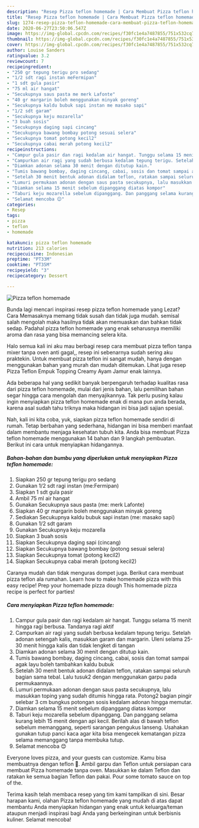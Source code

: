 ```yaml
---
description: "Resep Pizza teflon homemade | Cara Membuat Pizza teflon homemade Yang Enak dan Simpel"
title: "Resep Pizza teflon homemade | Cara Membuat Pizza teflon homemade Yang Enak dan Simpel"
slug: 1274-resep-pizza-teflon-homemade-cara-membuat-pizza-teflon-homemade-yang-enak-dan-simpel
date: 2020-06-27T23:50:06.547Z
image: https://img-global.cpcdn.com/recipes/f30fc1e4a7487855/751x532cq70/pizza-teflon-homemade-foto-resep-utama.jpg
thumbnail: https://img-global.cpcdn.com/recipes/f30fc1e4a7487855/751x532cq70/pizza-teflon-homemade-foto-resep-utama.jpg
cover: https://img-global.cpcdn.com/recipes/f30fc1e4a7487855/751x532cq70/pizza-teflon-homemade-foto-resep-utama.jpg
author: Louise Sanders
ratingvalue: 3.2
reviewcount: 7
recipeingredient:
- "250 gr tepung terigu pro sedang"
- "1/2 sdt ragi instan meFermipan"
- "1 sdt gula pasir"
- "75 ml air hangat"
- "Secukupnya saus pasta me merk Lafonte"
- "40 gr margarin boleh menggunakan minyak goreng"
- "Secukupnya kaldu bubuk sapi instan me masako sapi"
- "1/2 sdt garam"
- "Secukupnya keju mozarella"
- "3 buah sosis"
- "Secukupnya daging sapi cincang"
- "Secukupnya bawang bombay potong sesuai selera"
- "Secukupnya tomat potong kecil2"
- "Secukupnya cabai merah potong kecil2"
recipeinstructions:
- "Campur gula pasir dan ragi kedalam air hangat. Tunggu selama 15 menit hingga ragi berbusa. Tandanya ragi aktif"
- "Campurkan air ragi yang sudah berbusa kedalam tepung terigu. Setelah adonan setengah kalis, masukkan garam dan margarin. Uleni selama 25-30 menit hingga kalis dan tidak lengket di tangan"
- "Diamkan adonan selama 30 menit dengan ditutup kain."
- "Tumis bawang bombay, daging cincang, cabai, sosis dan tomat sampai agak layu boleh tambahkan kaldu bubuk"
- "Setelah 30 menit bentuk adonan didalam teflon, ratakan sampai seluruh bagian sama tebal. Lalu tusuk2 dengan menggunakan garpu pada permukaannya."
- "Lumuri permukaan adonan dengan saus pasta secukupnya, lalu masukkan toping yang sudah ditumis hingga rata. Potong2 bagian pingir selebar 3 cm bungkus potongan sosis kedalam adonan hingga memutar."
- "Diamkan selama 15 menit sebelum dipanggang diatas kompor"
- "Taburi keju mozarella sebelum dipanggang. Dan panggang selama kurang lebih 15 menit dengan api kecil. Berilah alas di bawah teflon sebelum memanggang, seperti sarangan pengukus lanseng. Usahakan gunakan tutup panci kaca agar kita bisa mengecek kematangan pizza selama memanggang tanpa membuka tutup."
- "Selamat mencoba 😊"
categories:
- Resep
tags:
- pizza
- teflon
- homemade

katakunci: pizza teflon homemade 
nutrition: 213 calories
recipecuisine: Indonesian
preptime: "PT33M"
cooktime: "PT35M"
recipeyield: "3"
recipecategory: Dessert

---
```



![Pizza teflon homemade](https://img-global.cpcdn.com/recipes/f30fc1e4a7487855/751x532cq70/pizza-teflon-homemade-foto-resep-utama.jpg)

Bunda lagi mencari inspirasi resep pizza teflon homemade yang Lezat? Cara Memasaknya memang tidak susah dan tidak juga mudah. semisal salah mengolah maka hasilnya tidak akan memuaskan dan bahkan tidak sedap. Padahal pizza teflon homemade yang enak seharusnya memiliki aroma dan rasa yang bisa memancing selera kita.

Halo semua kali ini aku mau berbagi resep cara membuat pizza teflon tanpa mixer tanpa oven anti gagal,, resep ini sebenarnya sudah sering aku praktekin. Untuk membuat pizza teflon ini sangat mudah, hanya dengan menggunakan bahan yang murah dan mudah ditemukan. Lihat juga resep Pizza Teflon Empuk Topping Creamy Ayam Jamur enak lainnya.

Ada beberapa hal yang sedikit banyak berpengaruh terhadap kualitas rasa dari pizza teflon homemade, mulai dari jenis bahan, lalu pemilihan bahan segar hingga cara mengolah dan menyajikannya. Tak perlu pusing kalau ingin menyiapkan pizza teflon homemade enak di mana pun anda berada, karena asal sudah tahu triknya maka hidangan ini bisa jadi sajian spesial.


Nah, kali ini kita coba, yuk, siapkan pizza teflon homemade sendiri di rumah. Tetap berbahan yang sederhana, hidangan ini bisa memberi manfaat dalam membantu menjaga kesehatan tubuh kita. Anda bisa membuat Pizza teflon homemade menggunakan 14 bahan dan 9 langkah pembuatan. Berikut ini cara untuk menyiapkan hidangannya.

<!--inarticleads1-->

##### Bahan-bahan dan bumbu yang diperlukan untuk menyiapkan Pizza teflon homemade:

1. Siapkan 250 gr tepung terigu pro sedang
1. Gunakan 1/2 sdt ragi instan (me:Fermipan)
1. Siapkan 1 sdt gula pasir
1. Ambil 75 ml air hangat
1. Gunakan Secukupnya saus pasta (me: merk Lafonte)
1. Siapkan 40 gr margarin boleh menggunakan minyak goreng
1. Sediakan Secukupnya kaldu bubuk sapi instan (me: masako sapi)
1. Gunakan 1/2 sdt garam
1. Gunakan Secukupnya keju mozarella
1. Siapkan 3 buah sosis
1. Siapkan Secukupnya daging sapi (cincang)
1. Siapkan Secukupnya bawang bombay (potong sesuai selera)
1. Siapkan Secukupnya tomat (potong kecil2)
1. Siapkan Secukupnya cabai merah (potong kecil2)


Caranya mudah dan tidak menguras dompet juga. Berikut cara membuat pizza teflon ala rumahan. Learn how to make homemade pizza with this easy recipe! Prep your homemade pizza dough This homemade pizza recipe is perfect for parties! 

<!--inarticleads2-->

##### Cara menyiapkan Pizza teflon homemade:

1. Campur gula pasir dan ragi kedalam air hangat. Tunggu selama 15 menit hingga ragi berbusa. Tandanya ragi aktif
1. Campurkan air ragi yang sudah berbusa kedalam tepung terigu. Setelah adonan setengah kalis, masukkan garam dan margarin. Uleni selama 25-30 menit hingga kalis dan tidak lengket di tangan
1. Diamkan adonan selama 30 menit dengan ditutup kain.
1. Tumis bawang bombay, daging cincang, cabai, sosis dan tomat sampai agak layu boleh tambahkan kaldu bubuk
1. Setelah 30 menit bentuk adonan didalam teflon, ratakan sampai seluruh bagian sama tebal. Lalu tusuk2 dengan menggunakan garpu pada permukaannya.
1. Lumuri permukaan adonan dengan saus pasta secukupnya, lalu masukkan toping yang sudah ditumis hingga rata. Potong2 bagian pingir selebar 3 cm bungkus potongan sosis kedalam adonan hingga memutar.
1. Diamkan selama 15 menit sebelum dipanggang diatas kompor
1. Taburi keju mozarella sebelum dipanggang. Dan panggang selama kurang lebih 15 menit dengan api kecil. Berilah alas di bawah teflon sebelum memanggang, seperti sarangan pengukus lanseng. Usahakan gunakan tutup panci kaca agar kita bisa mengecek kematangan pizza selama memanggang tanpa membuka tutup.
1. Selamat mencoba 😊


Everyone loves pizza, and your guests can customize. Kamu bisa membuatnya dengan teflon 🍕. Ambil garpu dan Teflon untuk persiapan cara membuat Pizza homemade tanpa oven. Masukkan ke dalam Teflon dan ratakan ke semua bagian Teflon dan pakai. Pour some tomato sauce on top of the. 

Terima kasih telah membaca resep yang tim kami tampilkan di sini. Besar harapan kami, olahan Pizza teflon homemade yang mudah di atas dapat membantu Anda menyiapkan hidangan yang enak untuk keluarga/teman ataupun menjadi inspirasi bagi Anda yang berkeinginan untuk berbisnis kuliner. Selamat mencoba!
